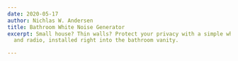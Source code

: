 ```yaml
---
date: 2020-05-17
author: Nichlas W. Andersen
title: Bathroom White Noise Generator
excerpt: Small house? Thin walls? Protect your privacy with a simple white noise generator
  and radio, installed right into the bathroom vanity.

---
```

